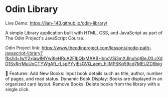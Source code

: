 # Odin Library
Live Demo: https://lian-143.github.io/odin-library/ 

A simple Library application built with HTML, CSS, and JavaScript as part of The Odin Project's JavaScript Course.


Odin Project link: 
https://www.theodinproject.com/lessons/node-path-javascript-library?fbclid=IwY2xjawIMYw9leHRuA2FlbQIxMAABHbncVSj3mXJlnuhqtBeJXLcXdD1SvRrrMuUoCTYWgAft_rLspPYyjEsGVQ_aem_hIiMPSKp59cd7MEUZD9big

🚀 Features:
Add New Books: Input book details such as title, author, number of pages, and read status.
Dynamic Book Display: Books are displayed in an organized card layout.
Remove Books: Delete books from the library with a single click.
